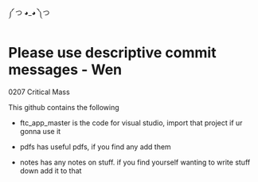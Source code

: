 ༼ つ ◕_◕ ༽つ

# Please use descriptive commit messages - Wen

0207 Critical Mass

This github contains the following
* ftc_app_master is the code for visual studio, import that project if ur gonna use it

* pdfs has useful pdfs, if you find any add them

* notes has any notes on stuff. if you find yourself wanting to write stuff down add it to that
